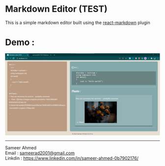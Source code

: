 # Markdown Editor (TEST)

This is a simple markdown editor built using the [react-markdown](https://www.npmjs.com/package/react-markdown) plugin

# Demo :

<img src = "https://github.com/sameerad2001/TEST-Markdown-editor/blob/master/public/img/Demo.jpg" alt = "Website Demo"/>


---

Sameer Ahmed <br/>
Email : <sameerad2001@gmail.com> <br/>
Linkdin : <https://www.linkedin.com/in/sameer-ahmed-0b7902176/>